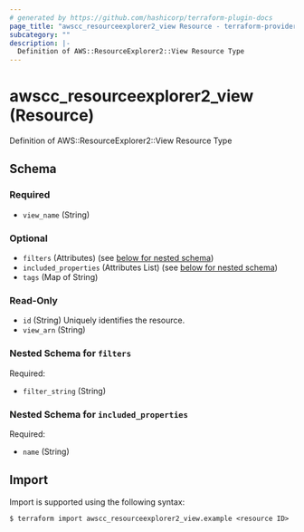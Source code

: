 ```yaml
---
# generated by https://github.com/hashicorp/terraform-plugin-docs
page_title: "awscc_resourceexplorer2_view Resource - terraform-provider-awscc"
subcategory: ""
description: |-
  Definition of AWS::ResourceExplorer2::View Resource Type
---
```


# awscc_resourceexplorer2_view (Resource)

Definition of AWS::ResourceExplorer2::View Resource Type



<!-- schema generated by tfplugindocs -->
## Schema

### Required

- `view_name` (String)

### Optional

- `filters` (Attributes) (see [below for nested schema](#nestedatt--filters))
- `included_properties` (Attributes List) (see [below for nested schema](#nestedatt--included_properties))
- `tags` (Map of String)

### Read-Only

- `id` (String) Uniquely identifies the resource.
- `view_arn` (String)

<a id="nestedatt--filters"></a>
### Nested Schema for `filters`

Required:

- `filter_string` (String)


<a id="nestedatt--included_properties"></a>
### Nested Schema for `included_properties`

Required:

- `name` (String)

## Import

Import is supported using the following syntax:

```shell
$ terraform import awscc_resourceexplorer2_view.example <resource ID>
```
